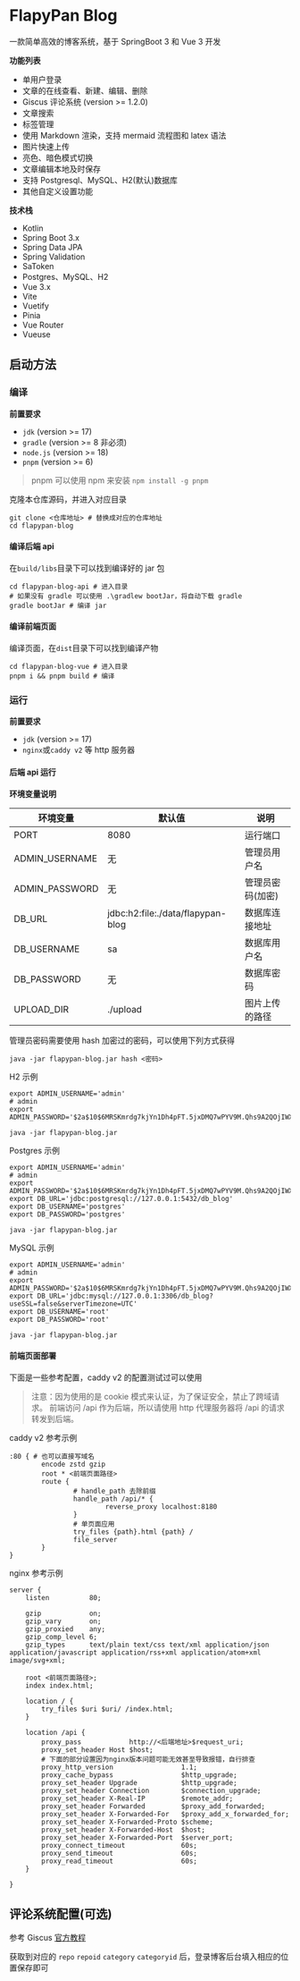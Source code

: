 # FlapyPan Blog

一款简单高效的博客系统，基于 SpringBoot 3 和 Vue 3 开发

**功能列表**

- 单用户登录
- 文章的在线查看、新建、编辑、删除
- Giscus 评论系统 (version >= 1.2.0)
- 文章搜索
- 标签管理
- 使用 Markdown 渲染，支持 mermaid 流程图和 latex 语法
- 图片快速上传
- 亮色、暗色模式切换
- 文章编辑本地及时保存
- 支持 Postgresql、MySQL、H2(默认)数据库
- 其他自定义设置功能

**技术栈**

- Kotlin
- Spring Boot 3.x
- Spring Data JPA
- Spring Validation
- SaToken
- Postgres、MySQL、H2
- Vue 3.x
- Vite
- Vuetify
- Pinia
- Vue Router
- Vueuse

## 启动方法

### 编译

**前置要求**

- `jdk` (version >= 17)
- `gradle` (version >= 8 非必须)
- `node.js` (version >= 18)
- `pnpm` (version >= 6)

> pnpm 可以使用 npm 来安装 `npm install -g pnpm`

克隆本仓库源码，并进入对应目录

```shell
git clone <仓库地址> # 替换成对应的仓库地址
cd flapypan-blog
```

#### 编译后端 api

在`build/libs`目录下可以找到编译好的 jar 包

```shell
cd flapypan-blog-api # 进入目录
# 如果没有 gradle 可以使用 .\gradlew bootJar，将自动下载 gradle
gradle bootJar # 编译 jar
```

#### 编译前端页面

编译页面，在`dist`目录下可以找到编译产物

```shell
cd flapypan-blog-vue # 进入目录
pnpm i && pnpm build # 编译
```

### 运行

**前置要求**

- `jdk` (version >= 17)
- `nginx`或`caddy v2` 等 http 服务器

#### 后端 api 运行

**环境变量说明**

| 环境变量           | 默认值                               | 说明        |
|----------------|-----------------------------------|-----------|
| PORT           | 8080                              | 运行端口      |
| ADMIN_USERNAME | 无                                 | 管理员用户名    |
| ADMIN_PASSWORD | 无                                 | 管理员密码(加密) |
| DB_URL         | jdbc:h2:file:./data/flapypan-blog | 数据库连接地址   |
| DB_USERNAME    | sa                                | 数据库用户名    |
| DB_PASSWORD    | 无                                 | 数据库密码     |
| UPLOAD_DIR     | ./upload                          | 图片上传的路径   |

管理员密码需要使用 hash 加密过的密码，可以使用下列方式获得

```shell
java -jar flapypan-blog.jar hash <密码>
```

H2 示例

```shell
export ADMIN_USERNAME='admin'
# admin
export ADMIN_PASSWORD='$2a$10$6MRSKmrdg7kjYn1Dh4pFT.5jxDMQ7wPYV9M.Qhs9A2QOjIWX.DFDi'

java -jar flapypan-blog.jar
```

Postgres 示例

```shell
export ADMIN_USERNAME='admin'
# admin
export ADMIN_PASSWORD='$2a$10$6MRSKmrdg7kjYn1Dh4pFT.5jxDMQ7wPYV9M.Qhs9A2QOjIWX.DFDi'
export DB_URL='jdbc:postgresql://127.0.0.1:5432/db_blog'
export DB_USERNAME='postgres'
export DB_PASSWORD='postgres'

java -jar flapypan-blog.jar
```

MySQL 示例

```shell
export ADMIN_USERNAME='admin'
# admin
export ADMIN_PASSWORD='$2a$10$6MRSKmrdg7kjYn1Dh4pFT.5jxDMQ7wPYV9M.Qhs9A2QOjIWX.DFDi'
export DB_URL='jdbc:mysql://127.0.0.1:3306/db_blog?useSSL=false&serverTimezone=UTC'
export DB_USERNAME='root'
export DB_PASSWORD='root'

java -jar flapypan-blog.jar
```

#### 前端页面部署

下面是一些参考配置，caddy v2 的配置测试过可以使用

> 注意：因为使用的是 cookie 模式来认证，为了保证安全，禁止了跨域请求。
> 前端访问 /api 作为后端，所以请使用 http 代理服务器将 /api 的请求转发到后端。


caddy v2 参考示例

```text
:80 { # 也可以直接写域名
        encode zstd gzip
        root * <前端页面路径>
        route {
                # handle_path 去除前缀
                handle_path /api/* {
                        reverse_proxy localhost:8180
                }
                # 单页面应用
                try_files {path}.html {path} /
                file_server
        }
}
```

nginx 参考示例

```text
server {
    listen          80;

    gzip            on;
    gzip_vary       on;
    gzip_proxied    any;
    gzip_comp_level 6;
    gzip_types      text/plain text/css text/xml application/json application/javascript application/rss+xml application/atom+xml image/svg+xml;

    root <前端页面路径>;
    index index.html;

    location / {
        try_files $uri $uri/ /index.html;
    }

    location /api {
        proxy_pass            http://<后端地址>$request_uri;
        proxy_set_header Host $host;
        # 下面的部分设置因为nginx版本问题可能无效甚至导致报错，自行排查
        proxy_http_version                 1.1;
        proxy_cache_bypass                 $http_upgrade;
        proxy_set_header Upgrade           $http_upgrade;
        proxy_set_header Connection        $connection_upgrade;
        proxy_set_header X-Real-IP         $remote_addr;
        proxy_set_header Forwarded         $proxy_add_forwarded;
        proxy_set_header X-Forwarded-For   $proxy_add_x_forwarded_for;
        proxy_set_header X-Forwarded-Proto $scheme;
        proxy_set_header X-Forwarded-Host  $host;
        proxy_set_header X-Forwarded-Port  $server_port;
        proxy_connect_timeout              60s;
        proxy_send_timeout                 60s;
        proxy_read_timeout                 60s;
    }

}
```

## 评论系统配置(可选)

参考 Giscus [官方教程](https://giscus.app/zh-CN)

获取到对应的 `repo` `repoid` `category` `categoryid` 后，登录博客后台填入相应的位置保存即可
